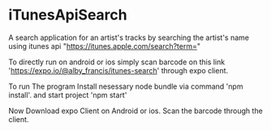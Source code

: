 # iTunesApiSearch
A search application for an artist's tracks by searching the artist's name using itunes api "https://itunes.apple.com/search?term="

To directly run on android or ios simply scan barcode on  this link 'https://expo.io/@alby_francis/itunes-search' through expo client.

To run The program Install nesessary node bundle via command 'npm install'.
and start project 'npm start'

Now Download expo Client on Android or ios.
Scan the barcode through the client.
